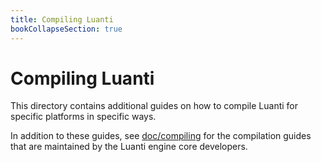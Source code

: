 ```yaml
---
title: Compiling Luanti
bookCollapseSection: true
---
```


# Compiling Luanti

This directory contains additional guides on how to compile Luanti for specific platforms in specific ways.

In addition to these guides, see [doc/compiling](https://github.com/luanti-org/luanti/tree/master/doc/compiling#compiling-luanti) for the compilation guides that are maintained by the Luanti engine core developers.
